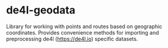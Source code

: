 # de4l-geodata

Library for working with points and routes based on geographic coordinates.
Provides convenience methods for importing and preprocessing de4l (https://de4l.io) specific datasets.
